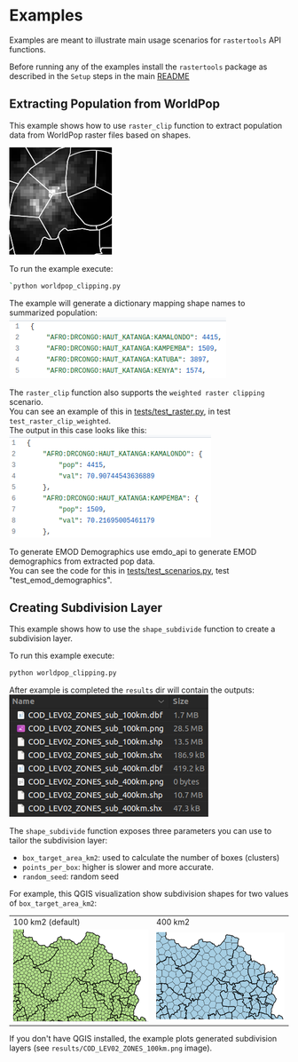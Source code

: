 # Examples
Examples are meant to illustrate main usage scenarios for `rastertools` API functions.  

Before running any of the examples install the `rastertools` package as described in the `Setup` steps in the main [README](../README.md)  

## Extracting Population from WorldPop 
This example shows how to use `raster_clip` function to extract population data from WorldPop raster files based on shapes.  

![shapes over raster](../docs/images/shapes_over_raster.png)  

To run the example execute:
```bash
`python worldpop_clipping.py
```



The example will generate a dictionary mapping shape names to summarized population:  
![extracted pop 1](../docs/images/extracted_pop_1.png)  
  

The `raster_clip` function also supports the `weighted raster clipping` scenario.  
You can see an example of this in [tests/test_raster.py](../tests/test_raster.py), in test `test_raster_clip_weighted`.  
The output in this case looks like this:  
![extracted pop 2](../docs/images/extracted_pop_2.png)   

To generate EMOD Demographics use emdo_api to generate EMOD demographics from extracted pop data.  
You can see the code for this in [tests/test_scenarios.py](../tests/test_scenarios.py), test "test_emod_demographics".

## Creating Subdivision Layer
This example shows how to use the `shape_subdivide` function to create a subdivision layer.

To run this example execute:

```bash
python worldpop_clipping.py  
```

After example is completed the `results` dir will contain the outputs:  
![results](../docs/images/subdivision_results_dir.png)  

The `shape_subdivide` function exposes three parameters you can use to tailor the subdivision layer:
- `box_target_area_km2`: used to calculate the number of boxes (clusters) 
- `points_per_box`: higher is slower and more accurate.   
- `random_seed`: random seed 

For example, this QGIS visualization show subdivision shapes for two values of `box_target_area_km2`:   

<table>
<tr>
<td>100 km2 (default)</td>
<td>400 km2</td>
</tr>
<tr>
<td><img src="../docs/images/subdivision_100km2.png" width="400"></td> 
<td><img src="../docs/images/subdivision_400km2.png" width="400"></td>
</tr></table>

If you don't have QGIS installed, the example plots generated subdivision layers (see `results/COD_LEV02_ZONES_100km.png` image).
